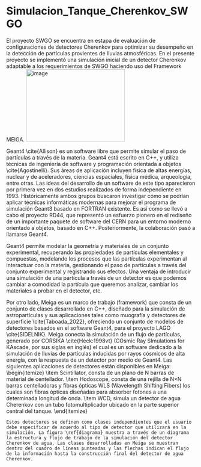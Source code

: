 # Simulacion_Tanque_Cherenkov_SWGO
El proyecto SWGO se encuentra en estapa de evaluación de configuraciones de detectores Cherenkov para optimizar su desempeño en la detección de partículas provientes de lluvias atmosféricas. En el presente proyecto se implementó una simulación inicial de un detector Cherenkov adaptable a los requerimientos de SWGO haciendo uso del Framework MEIGA.
<img width="263" height="192" alt="image" src="https://github.com/user-attachments/assets/8f65228c-505f-4a61-b422-4ec3346d4fb6" />

 Geant4 \cite{Allison} es un software libre que permite simular el paso de partículas a través de la materia. Geant4 está escrito en C++, y utiliza técnicas de ingeniería de software y programación orientada a objetos \cite{Agostinelli}. Sus áreas de aplicación incluyen física de altas energías, nuclear y de aceleradores, ciencias espaciales, física médica, arqueología, entre otras. Las ideas del desarrollo de un software de este tipo aparecieron por primera vez en dos estudios realizados de forma independiente en 1993. Históricamente ambos grupos buscaron investigar cómo se podrían aplicar técnicas informáticas modernas para mejorar el programa de simulación Geant3 basado en FORTRAN existente. Es así como se llevó a cabo el proyecto RD44, que representó un esfuerzo pionero en el rediseño de un importante paquete de software del CERN para un entorno moderno orientado a objetos, basado en C++. Posteriormente, la colaboración pasó a llamarse Geant4.

  Geant4 permite modelar la geometría y materiales de un conjunto experimental, recuperando las propiedades de partículas elementales y compuestas, modelando los procesos que las partículas experimentan al interactuar con la materia, gestionando el paso de partículas a través del conjunto experimental y registrando sus efectos. Una ventaja de introducir una simulación de una partícula a  través de un detector es que podemos cambiar a comodidad la partícula que queremos analizar, cambiar los materiales a probar en el detector, etc. 

  Por otro lado, Meiga es un marco de trabajo (framework) que consta de un conjunto de clases desarrollado en C++, diseñado para la simulación de astropartículas y sus aplicaciones tales como muografía y detectores de superficie \cite{Taboada_2022}, ofreciendo un conjunto de modelos de detectores basados en el software Geant4, para el proyecto LAGO \cite{SIDELNIK}. Meiga conecta la simulación de un flujo de partículas, generado por CORSIKA \cite{Heck:1998vt} (COsmic Ray SImulations for KAscade, por sus siglas en inglés) el cual es un software dedicado a la simulación de lluvias de partículas inducidas por rayos cósmicos de alta energía, con la respuesta de un detector por medio de Geant4.  Las siguientes aplicaciones de detectores están disponibles en Meiga: 
    \begin{itemize}
        \item Scintillator, consta de un plano de N barras de material de centellador.
        \item Hodoscope,  consta de una rejilla de N$\times$N barras centelladoras y fibras ópticas WLS (Wavelength Shifting Fibers) los cuales son fibras ópticas diseñadas para absorber fotones a una determinada longitud de onda.
        \item WCD, simula un detector de agua Cherenkov con un tubo fotomultiplicador ubicado en la parte superior central del tanque.
    \end{itemize}
    
    Estos detectores se definen como clases independientes que el usuario debe especificar de acuerdo al tipo de detector que utilizará en la simulación. La figura \ref{diagrama} muestra a través de un diagrama la estructura y flujo de trabajo de la simulación del detector Cherenkov de agua. Las clases desarrolladas en Meiga se muestran dentro del cuadro de líneas punteadas y las flechas indican el flujo de la información hasta la construcción final del detector de agua Cherenkov.
